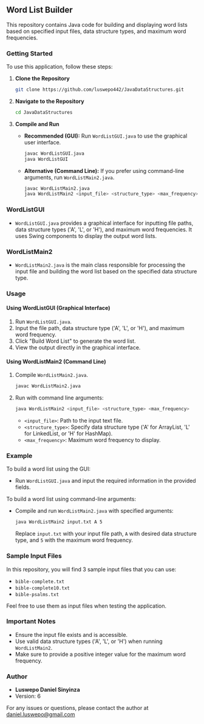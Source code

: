 ## Word List Builder

This repository contains Java code for building and displaying word lists based on specified input files, data structure types, and maximum word frequencies.

### Getting Started

To use this application, follow these steps:

1. **Clone the Repository**
   ```bash
   git clone https://github.com/luswepo442/JavaDataStructures.git
   ```

2. **Navigate to the Repository**
   ```bash
   cd JavaDataStructures
   ```

3. **Compile and Run**
   - **Recommended (GUI):** Run `WordListGUI.java` to use the graphical user interface.
     ```bash
     javac WordListGUI.java
     java WordListGUI
     ```

   - **Alternative (Command Line):** If you prefer using command-line arguments, run `WordListMain2.java`.
     ```bash
     javac WordListMain2.java
     java WordListMain2 <input_file> <structure_type> <max_frequency>
     ```

### WordListGUI

- `WordListGUI.java` provides a graphical interface for inputting file paths, data structure types ('A', 'L', or 'H'), and maximum word frequencies. It uses Swing components to display the output word lists.

### WordListMain2

- `WordListMain2.java` is the main class responsible for processing the input file and building the word list based on the specified data structure type.

### Usage

#### Using WordListGUI (Graphical Interface)

1. Run `WordListGUI.java`.
2. Input the file path, data structure type ('A', 'L', or 'H'), and maximum word frequency.
3. Click "Build Word List" to generate the word list.
4. View the output directly in the graphical interface.

#### Using WordListMain2 (Command Line)

1. Compile `WordListMain2.java`.
   ```bash
   javac WordListMain2.java
   ```

2. Run with command line arguments:
   ```bash
   java WordListMain2 <input_file> <structure_type> <max_frequency>
   ```
   - `<input_file>`: Path to the input text file.
   - `<structure_type>`: Specify data structure type ('A' for ArrayList, 'L' for LinkedList, or 'H' for HashMap).
   - `<max_frequency>`: Maximum word frequency to display.

### Example

To build a word list using the GUI:

- Run `WordListGUI.java` and input the required information in the provided fields.

To build a word list using command-line arguments:

- Compile and run `WordListMain2.java` with specified arguments:
  ```bash
  java WordListMain2 input.txt A 5
  ```
  Replace `input.txt` with your input file path, `A` with desired data structure type, and `5` with the maximum word frequency.

### Sample Input Files

In this repository, you will find 3 sample input files that you can use:

- `bible-complete.txt`
- `bible-complete10.txt`
- `bible-psalms.txt`

Feel free to use them as input files when testing the application.

### Important Notes

- Ensure the input file exists and is accessible.
- Use valid data structure types ('A', 'L', or 'H') when running `WordListMain2`.
- Make sure to provide a positive integer value for the maximum word frequency.

### Author

- **Luswepo Daniel Sinyinza**
- Version: 6

For any issues or questions, please contact the author at daniel.luswepo@gmail.com
